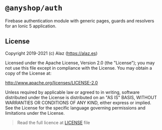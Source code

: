 # `@anyshop/auth`

Firebase authentication module with generic pages, guards and resolvers for an Ionic 5 application.

<!-- WIP -->

## License

Copyright 2019-2021 (c) Alaz (https://alaz.es)

Licensed under the Apache License, Version 2.0 (the "License");
you may not use this file except in compliance with the License.
You may obtain a copy of the License at:

http://www.apache.org/licenses/LICENSE-2.0

Unless required by applicable law or agreed to in writing, software
distributed under the License is distributed on an "AS IS" BASIS,
WITHOUT WARRANTIES OR CONDITIONS OF ANY KIND, either express or implied.
See the License for the specific language governing permissions and
limitations under the License.

> Read the full licence at [LICENSE](./LICENSE) file
